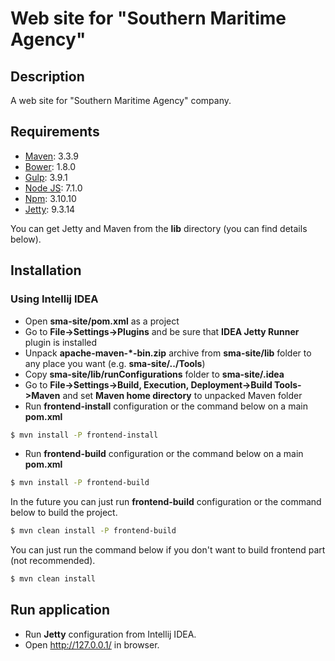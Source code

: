 # Web site for "Southern Maritime Agency"

## Description

A web site for "Southern Maritime Agency" company.

## Requirements

  - [Maven](https://maven.apache.org/): 3.3.9
  - [Bower](https://bower.io/): 1.8.0
  - [Gulp](http://gulpjs.com/): 3.9.1
  - [Node JS](http://nodejs.ru/): 7.1.0
  - [Npm](https://www.npmjs.com/): 3.10.10
  - [Jetty](http://www.eclipse.org/jetty/): 9.3.14

You can get Jetty and Maven from the **lib** directory (you can find details below).

## Installation

### Using Intellij IDEA
- Open **sma-site/pom.xml** as a project
- Go to **File->Settings->Plugins** and be sure that **IDEA Jetty Runner** plugin is installed
- Unpack **apache-maven-\*-bin.zip** archive from **sma-site/lib** folder to any place you want (e.g. **sma-site/../Tools**)
- Copy **sma-site/lib/runConfigurations** folder to **sma-site/.idea**
- Go to **File->Settings->Build, Execution, Deployment->Build Tools->Maven** and set **Maven home directory** to unpacked Maven folder
- Run **frontend-install** configuration or the command below on a main **pom.xml**
```sh
$ mvn install -P frontend-install
```
- Run **frontend-build** configuration or the command below on a main **pom.xml**
```sh
$ mvn install -P frontend-build
```

In the future you can just run **frontend-build** configuration or the command below to build the project.
```sh
$ mvn clean install -P frontend-build
```
You can just run the command below if you don't want to build frontend part (not recommended).
```sh
$ mvn clean install
```

## Run application

- Run **Jetty** configuration from Intellij IDEA.
- Open http://127.0.0.1/ in browser.
